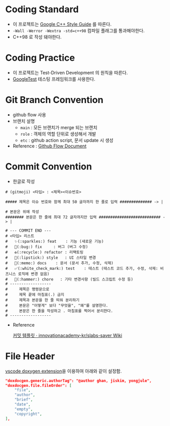 # Coding Standard

- 이 프로젝트는 [Google C++ Style Guide](https://google.github.io/styleguide/cppguide.html) 를 따른다.
- `-Wall -Werror -Wextra -std=c++98` 컴파일 플래그를 통과해야한다.
- C++98 로 작성 돼야한다.

# Coding Practice

- 이 프로젝트는 Test-Driven Development 의 원칙을 따른다.
- [GoogleTest](https://google.github.io/googletest/) 테스팅 프레임워크를 사용한다.

# Git Branch Convention

- github flow 사용
- 브랜치 설명
    - `main` : 모든 브랜치가 merge 되는 브랜치
    - `role` : 객체의 역할 단위로 생성해서 개발
    - `etc` : github action script, 문서 update 시 생성
- Reference : [Github Flow Document](https://docs.github.com/en/get-started/quickstart/github-flow)

# Commit Convention

- 한글로 작성

```
# (gitmoji) <타입> : <제목><이슈번호>

##### 제목은 이슈 번호와 함께 최대 50 글자까지 한 줄로 입력 ############## -> |

# 본문은 위에 작성
######## 본문은 한 줄에 최대 72 글자까지만 입력 ########################### -> |

# --- COMMIT END ---
# <타입> 리스트
#   ✨(:sparkles:) feat    : 기능 (새로운 기능)
#   🐛(:bug:) fix     : 버그 (버그 수정)
#   ♻(:recycle:) refactor : 리팩토링
#   💄(:lipstick:) style   : UI 스타일 변경
#   📝(:memo:) docs    : 문서 (문서 추가, 수정, 삭제)
#   ✅(:white_check_mark:) test    : 테스트 (테스트 코드 추가, 수정, 삭제: 비즈니스 로직에 변경 없음)
#   🔨(:hammer:) chore   : 기타 변경사항 (빌드 스크립트 수정 등)
# ------------------
#     제목은 명령문으로
#     제목 끝에 마침표(.) 금지
#     제목과 본문을 한 줄 띄워 분리하기
#     본문은 "어떻게" 보다 "무엇을", "왜"를 설명한다.
#     본문은 한 줄을 작성하고 . 마침표를 찍어서 분리한다.
# ------------------
```

- Reference
    
    [커밋 템플릿 · innovationacademy-kr/slabs-saver Wiki](https://github.com/innovationacademy-kr/slabs-saver/wiki/%EC%BB%A4%EB%B0%8B-%ED%85%9C%ED%94%8C%EB%A6%BF)
    

# File Header

[vscode doxygen extension](https://marketplace.visualstudio.com/items?itemName=cschlosser.doxdocgen)을 이용하여 아래와 같이 설정함.

```json
"doxdocgen.generic.authorTag": "@author ghan, jiskim, yongjule",
"doxdocgen.file.fileOrder": [
	"file",
	"author",
	"brief",
	"date",
	"empty",
	"copyright",
],
```
